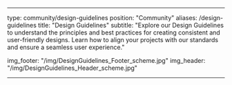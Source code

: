 

---
type: community/design-guidelines
position: "Community"
aliases: /design-guidelines
title: "Design Guidelines"
subtitle: "Explore our Design Guidelines to understand the principles and best practices for creating consistent and user-friendly designs. Learn how to align your projects with our standards and ensure a seamless user experience."

img_footer: "/img/DesignGuidelines_Footer_scheme.jpg"
img_header: "/img/DesignGuidelines_Header_scheme.jpg"

---

